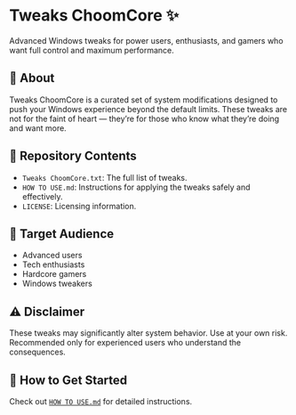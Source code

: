 # Tweaks ChoomCore ✨

Advanced Windows tweaks for power users, enthusiasts, and gamers who want full control and maximum performance.

## 🚀 About

Tweaks ChoomCore is a curated set of system modifications designed to push your Windows experience beyond the default limits. These tweaks are not for the faint of heart — they’re for those who know what they’re doing and want more.

## 📁 Repository Contents

- `Tweaks ChoomCore.txt`: The full list of tweaks.
- `HOW TO USE.md`: Instructions for applying the tweaks safely and effectively.
- `LICENSE`: Licensing information.

## 🎯 Target Audience

- Advanced users
- Tech enthusiasts
- Hardcore gamers
- Windows tweakers

## ⚠️ Disclaimer

These tweaks may significantly alter system behavior. Use at your own risk. Recommended only for experienced users who understand the consequences.

## 📖 How to Get Started

Check out [`HOW TO USE.md`](HOW%20TO%20USE.md) for detailed instructions.
